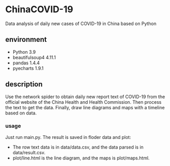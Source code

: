 # ChinaCOVID-19
Data analysis of daily new cases of COVID-19 in China based on Python
## environment
* Python 3.9
* beautifulsoup4 4.11.1
* pandas 1.4.4
* pyecharts 1.9.1
## description
Use the network spider to obtain daily new report text of COVID-19 from the official website of the China Health and Health Commission. Then process the text to get the data. Finally, draw line diagrams and maps with a timeline based on data.
### usage
Just run main.py. The result is saved in floder data and plot:
  * The row text data is in data/data.csv, and the data parsed is in data/result.csv.
  * plot/line.html is the line diagram, and the maps is plot/maps.html.
